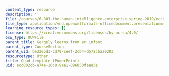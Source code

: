 ```yaml
---
content_type: resource
description: ''
file: /courses/6-803-the-human-intelligence-enterprise-spring-2019/ecc002cbe74e16c89aa1086850feaa3e_6.803_quad_template.pptx
file_type: application/vnd.openxmlformats-officedocument.presentationml.presentation
learning_resource_types: []
license: https://creativecommons.org/licenses/by-nc-sa/4.0/
ocw_type: OCWFile
parent_title: Gergely learns from an infant
parent_type: CourseSection
parent_uid: be3305d1-cd79-ceef-2cb4-d572cbaa0203
resourcetype: Other
title: Quad template (PowerPoint)
uid: ecc002cb-e74e-16c8-9aa1-086850feaa3e
---
```

